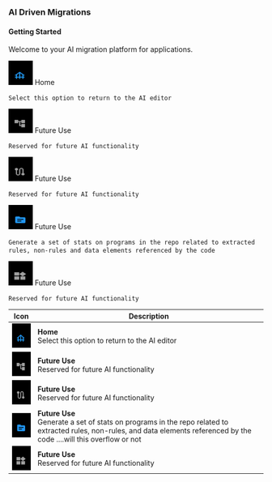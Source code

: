 

### AI Driven Migrations

#### Getting Started

Welcome to your AI migration platform for applications.

<p>
    <img src="./images/icons/home.png" alt="Icon" width="48" height="48" />
    Home

    Select this option to return to the AI editor
</p>
<p>
    <img src="./images/icons/account.png" alt="Icon" width="48" height="48" />
    Future Use

    Reserved for future AI functionality
</p>
<p>
    <img src="./images/icons/route.png" alt="Icon" width="48" height="48" />
    Future Use

    Reserved for future AI functionality
</p>
<p>
    <img src="./images/icons/analyze.png" alt="Icon" width="48" height="48" />
    Future Use

    Generate a set of stats on programs in the repo related to extracted rules, non-rules and data elements referenced by the code
</p>
<p>
    <img src="./images/icons/widgets.png" alt="Icon" width="48" height="48" />
    Future Use

    Reserved for future AI functionality
</p>

| Icon | Description |
|------|-------------|
| <img src="./images/icons/home.png" alt="Icon" width="48" height="48" /> | **Home**<br>Select this option to return to the AI editor |
| <img src="./images/icons/account.png" alt="Icon" width="48" height="48" /> | **Future Use**<br>Reserved for future AI functionality |
| <img src="./images/icons/route.png" alt="Icon" width="48" height="48" /> | **Future Use**<br>Reserved for future AI functionality |
| <img src="./images/icons/analyze.png" alt="Icon" width="48" height="48" /> | **Future Use**<br>Generate a set of stats on programs in the repo related to extracted rules, non-rules, and data elements referenced by the code ....will this overflow or not |
| <img src="./images/icons/widgets.png" alt="Icon" width="48" height="48" /> | **Future Use**<br>Reserved for future AI functionality |
